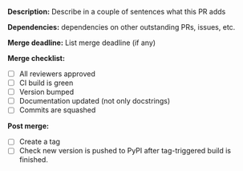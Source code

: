 **Description:** Describe in a couple of sentences what this PR adds

**Dependencies:** dependencies on other outstanding PRs, issues, etc.

**Merge deadline:** List merge deadline (if any)

**Merge checklist:**

- [ ] All reviewers approved
- [ ] CI build is green
- [ ] Version bumped
- [ ] Documentation updated (not only docstrings)
- [ ] Commits are squashed

**Post merge:**

- [ ] Create a tag
- [ ] Check new version is pushed to PyPI after tag-triggered build is
      finished.
